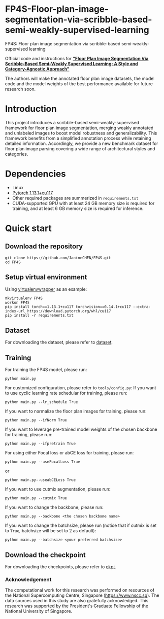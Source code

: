 # FP4S-Floor-plan-image-segmentation-via-scribble-based-semi-weakly-supervised-learning
FP4S: Floor plan image segmentation via scribble-based semi-weakly-supervised learning

Official code and instructions for [**"Floor Plan Image Segmentation Via Scribble-Based Semi-Weakly Supervised Learning: A Style and Category-Agnostic Approach"**](https://papers.ssrn.com/sol3/papers.cfm?abstract_id=4727643)

The authors will make the annotated floor plan image datasets, the model code and the model weights of the best performance available for future research soon.

# Introduction
This project introduces a scribble-based semi-weakly-supervised framework for floor plan image segmentation, merging weakly annotated and unlabeled images to boost model robustness and generalizability. This framework benefits from a simplified annotation process while retaining detailed information. Accordingly, we provide a new benchmark dataset for floor plan image parsing covering a wide range of architectural styles and categories.

# Dependencies
- Linux
- [Pytorch 1.13.1+cu117](https://pytorch.org/get-started/previous-versions/#v1131)
- Other required packages are summerized in `requirements.txt`
- CUDA-supported GPU with at least 24 GB memory size is required for training, and at least 6 GB memory size is required for inference.

# Quick start
## Download the repository
```
git clone https://github.com/JanineCHEN/FP4S.git
cd FP4S
```
## Setup virtual environment
Using [virtualenvwrapper](https://virtualenvwrapper.readthedocs.io/en/latest/index.html) as an example:
```
mkvirtualenv FP4S
workon FP4S
pip install torch==1.13.1+cu117 torchvision==0.14.1+cu117 --extra-index-url https://download.pytorch.org/whl/cu117
pip install -r requirements.txt
```
## Dataset
For downloading the dataset, please refer to <a href="https://github.com/JanineCHEN/FP4S/tree/main/dataset">dataset</a>.


## Training
For training the FP4S model, please run:
```
python main.py
```
For customized configuration, please refer to `tools/config.py`:
If you want to use cyclic learning rate schedular for training, please run:
```
python main.py --lr_schedule True
```
If you want to normalize the floor plan images for training, please run:
```
python main.py --ifNorm True
```
If you want to leverage pre-trained model weights of the chosen backbone for training, please run:
```
python main.py --ifpretrain True
```
For using either Focal loss or abCE loss for training, please run:
```
python main.py --useFocalLoss True
```
or
```
python main.py--useabCELoss True
```

If you want to use cutmix augmentation, please run:
```
python main.py --cutmix True
```
If you want to change the backbone, please run:
```
python main.py --backbone <the chosen backbone name>
```
If you want to change the batchsize, please run (notice that if cutmix is set to `True`, batchsize will be set to 2 as default):
```
python main.py --batchsize <your preferred batchsize>
```

## Download the checkpoint
For downloading the checkpoints, please refer to <a href="https://github.com/JanineCHEN/FP4S/tree/main/ckpt">ckpt</a>.

### Acknowledgement
The computational work for this research was performed on resources of the National Supercomputing Centre, Singapore (https://www.nscc.sg). The data sources used in this study are also gratefully acknowledged. This research was supported by the President's Graduate Fellowship of the National University of Singapore.
